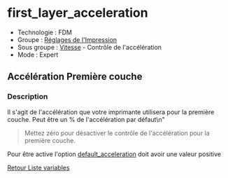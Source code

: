# first_layer_acceleration

* Technologie : FDM
* Groupe : [Réglages de l'Impression](../print_settings/print_settings.md)
* Sous groupe : [Vitesse](../print_settings/print_settings.md#vitesse) - Contrôle de l'accélération
* Mode : Expert

## Accélération Première couche

### Description

Il s'agit de l'accélération que votre imprimante utilisera pour la première couche.
Peut être un % de l'accélération par défaut\n"

> Mettez zéro pour désactiver le contrôle de l'accélération pour la première couche.

Pour être active l'option [default_acceleration](default_acceleration.md) doit avoir une valeur positive

[Retour Liste variables](variable_list.md)